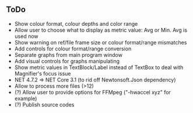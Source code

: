 ## ToDo

- Show colour format, colour depths and color range
- Allow user to choose what to display as metric value: Avg or Min. Avg is used now
- Show warning on ref/file frame size or colour format/range mismatches
- Add сontrols for colour format/range conversion
- Separate graphs from main program window
- Add visual controls for graphs manipulating
- Show metric values in TextBlock/Label instead of TextBox to deal with Magnifier's focus issue
- NET 4.7.2 => NET Core 3.1 (to rid off Newtonsoft.Json dependency)
- Allow to process more files (>12)
- (?) Allow user to provide options for FFMpeg ("-hwaccel xyz" for example)
- (?) Publish source codes
